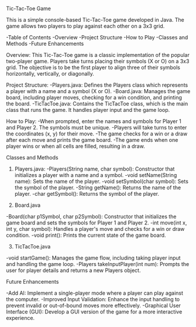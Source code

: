 Tic-Tac-Toe Game

This is a simple console-based Tic-Tac-Toe game developed in Java. The game allows two players to play against each other on a 3x3 grid.

-Table of Contents
-Overview
-Project Structure
-How to Play
-Classes and Methods
-Future Enhancements

Overview:
This Tic-Tac-Toe game is a classic implementation of the popular two-player game. Players take turns placing their symbols (X or O) on a 3x3 grid. The objective is to be the first player to align three of their symbols horizontally, vertically, or diagonally.

Project Structure:
-Players.java: Defines the Players class which represents a player with a name and a symbol (X or O).
-Board.java: Manages the game board, including player moves, checking for a win condition, and printing the board.
-TicTacToe.java: Contains the TicTacToe class, which is the main class that runs the game. It handles player input and the game loop.


How to Play:
-When prompted, enter the names and symbols for Player 1 and Player 2. The symbols must be unique.
-Players will take turns to enter the coordinates (x, y) for their move.
-The game checks for a win or a draw after each move and prints the game board.
-The game ends when one player wins or when all cells are filled, resulting in a draw.

Classes and Methods

1. Players.java:
-Players(String name, char symbol): Constructor that initializes a player with a name and a symbol.
-void setName(String name): Sets the name of the player.
-void setSymbol(char symbol): Sets the symbol of the player.
-String getName(): Returns the name of the player.
-char getSymbol(): Returns the symbol of the player.

2. Board.java

-Board(char p1Symbol, char p2Symbol): Constructor that initializes the game board and sets the symbols for Player 1 and Player 2.
-int move(int x, int y, char symbol): Handles a player's move and checks for a win or draw condition.
-void print(): Prints the current state of the game board.

3. TicTacToe.java

-void startGame(): Manages the game flow, including taking player input and handling the game loop.
-Players takeInputPlayer(int num): Prompts the user for player details and returns a new Players object.

Future Enhancements

-Add AI: Implement a single-player mode where a player can play against the computer.
-Improved Input Validation: Enhance the input handling to prevent invalid or out-of-bound moves more effectively.
-Graphical User Interface (GUI): Develop a GUI version of the game for a more interactive experience.

